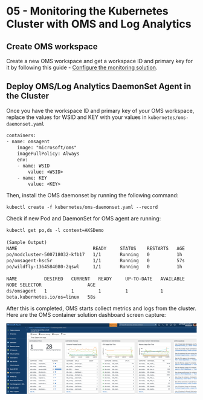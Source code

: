 # 05 - Monitoring the Kubernetes Cluster with OMS and Log Analytics

## Create OMS workspace

Create a new OMS workspace and get a workspace ID and primary key for it by following this guide - [Configure the monitoring solution](https://docs.microsoft.com/en-us/azure/aks/tutorial-kubernetes-monitor#configure-the-monitoring-solution).

## Deploy OMS/Log Analytics DaemonSet Agent in the Cluster

Once you have the workspace ID and primary key of your OMS workspace, replace the values for WSID and KEY with your values in `kubernetes/oms-daemonset.yaml`
```
containers:
- name: omsagent
    image: "microsoft/oms"
    imagePullPolicy: Always
    env:
    - name: WSID
        value: <WSID>
    - name: KEY
        value: <KEY>
```

Then, install the OMS daemonset by running the following command:
```
kubectl create -f kubernetes/oms-daemonset.yaml --record
```

Check if new Pod and DaemonSet for OMS agent are running:
```
kubectl get po,ds -l context=AKSDemo

(Sample Output)
NAME                            READY     STATUS    RESTARTS   AGE
po/modcluster-500718032-kfb17   1/1       Running   0          1h
po/omsagent-hsc5r               1/1       Running   0          57s
po/wildfly-1364584080-2qswl     1/1       Running   0          1h

NAME          DESIRED   CURRENT   READY     UP-TO-DATE   AVAILABLE   NODE SELECTOR                 AGE
ds/omsagent   1         1         1         1            1           beta.kubernetes.io/os=linux   58s
```

After this is completed, OMS starts collect metrics and logs from the cluster. Here are the OMS container solution dashboard screen capture:

![](../images/azure-oms-container-solution.png)

